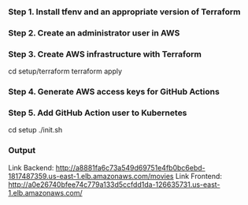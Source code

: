 ### Step 1. Install tfenv and an appropriate version of Terraform
### Step 2. Create an administrator user in AWS
### Step 3. Create AWS infrastructure with Terraform
cd setup/terraform
terraform apply
### Step 4. Generate AWS access keys for GitHub Actions
### Step 5. Add GitHub Action user to Kubernetes
cd setup
./init.sh
### Output 
Link Backend: 
http://a8881fa6c73a549d69751e4fb0bc6ebd-1817487359.us-east-1.elb.amazonaws.com/movies
Link Frontend:
http://a0e26740bfee74c779a133d5ccfdd1da-126635731.us-east-1.elb.amazonaws.com/